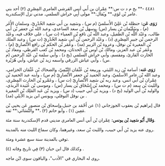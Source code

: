 ٤٤٨١ -** بخ م د ت س:** عِمْران بن أَبي أنس القرشي العامري المِصْرِي (٢) أحد بني عامر بْن لؤي،** ويُقال:** مولى أَبِي خراش السلمي. مدني نزل الإسكندرية.

**رَوَى عَن:** حنظلة بْن عَلِيّ الأَسلميّ (م س) ، وسَعِيد بن أَبي سَعِيد الخُدْرِيّ، وسلمان الأَغَر (م) ، وسُلَيْمان بْن يسار (س) ،وسهل بْن سعد الساعدي، وعبد الله بْن جعفر بْن أَبي طالب، وعَبْد اللَّه بْن الطفيل، وعبد اللَّه بْن نافع بْن العمياء (ت س) ، على خلاف فيه، وعَبْد الرحمن بْن جبير المِصْرِي (د) ، وعَبْد الرحمن بْن أَبي سَعِيد الخُدْرِيّ (ت س) ، وعبد الملك بْن المغيرة بْن نوفل، وعروة بْن الزبير (مد) ، وعُمَر بْن الحكم بْن رافع الأَنْصارِيّ (م) ، وعُمَر بْن عبد العزيز، ومالك بْن أوس بْن الحدثان، ومحمد بْن كعب القرظي، ومعاذ بْن الحارث القارئ، ومقسم، وأبي خراش السلمي (بخ د) ، وأبي سلمة بْن عَبْد الرحمن (م س) ، وأبي عياش الزرقي واسمه زيد بْن عياش، وأبي هُرَيْرة.

**رَوَى عَنه:** أسامة بْن زيد الليثي، وربيعة بْن عُثْمَان التَّيْمِيّ، والضحاك بْن عُثْمَان الحزامي، وعبد الله بْن عامر الأَسلميّ، وعبد الحميد بْن جعفر الأَنْصارِيّ (م س) ، وابنه عبد الحميد بْن عِمْران بْن أَبي أنس، وعبد ربه بْن سَعِيد الأَنْصارِيّ (ت س) ، وعَمْرو بْن الحارث المِصْرِي، والليث بْن سعد (م ت س) ، ومحمد بْن إِسْحَاق بْن يسار (س) ، وموسى بْن عُبَيدة الربذي، والوليد بْن أَبي الوليد (بخ د) ، ويزيد بْن أَبي حبيب (د س) ، ويزيد بْن عَبد المَلِك بْن المغيرة بن نوفل النوفلي، ويونس ابن يزيد الأيلي (مد) .

قال إبراهيم بْن يعقوب الجوزجاني (١) عن أَحْمَد بن حنبل،وإسحاق بْن منصور عَن يحيى بْن مَعِين (١) ، وأبو حاتم (٢) ،** والنَّسَائي:** ثقة.

**وَقَال أَبُو سَعِيد بْن يونس:** عِمْران بْن أَبي أنس العامري مديني قدم الإسكندرية سنة مئة.

روى عنه يزيد بْن أَبي حبيب، والليث بْن سعد، وغيرهما، وكان سماع الليث منه بالمدينة.

توفي بالمدينة سنة سبع عشرة ومئة.

وكذلك قال ابن حبان (٣) فِي تاريخ وفاته (٤) .

روى له البخاري في "الأدب"، والباقون سوى ابْن ماجه.